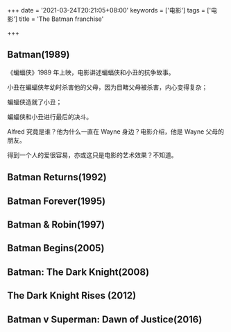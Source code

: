+++
date = '2021-03-24T20:21:05+08:00'
keywords = ['电影']
tags = ['电影']
title = 'The Batman franchise'

+++

## Batman(1989)

《蝙蝠侠》1989 年上映，电影讲述蝙蝠侠和小丑的抗争故事。

小丑在蝙蝠侠年幼时杀害他的父母，因为目睹父母被杀害，内心变得复杂；

蝙蝠侠造就了小丑；

蝙蝠侠和小丑进行最后的决斗。

Alfred 究竟是谁？他为什么一直在 Wayne 身边？电影介绍，他是 Wayne 父母的朋友。

得到一个人的爱很容易，亦或这只是电影的艺术效果？不知道。

## Batman Returns(1992)

## Batman Forever(1995)

## Batman & Robin(1997)

## Batman Begins(2005)

## Batman: The Dark Knight(2008)

## The Dark Knight Rises (2012)

## Batman v Superman: Dawn of Justice(2016)
